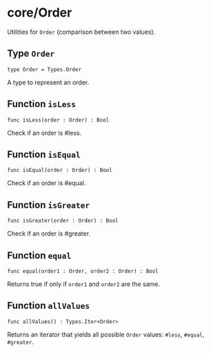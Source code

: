 # core/Order
Utilities for `Order` (comparison between two values).

## Type `Order`
``` motoko no-repl
type Order = Types.Order
```

A type to represent an order.

## Function `isLess`
``` motoko no-repl
func isLess(order : Order) : Bool
```

Check if an order is #less.

## Function `isEqual`
``` motoko no-repl
func isEqual(order : Order) : Bool
```

Check if an order is #equal.

## Function `isGreater`
``` motoko no-repl
func isGreater(order : Order) : Bool
```

Check if an order is #greater.

## Function `equal`
``` motoko no-repl
func equal(order1 : Order, order2 : Order) : Bool
```

Returns true if only if  `order1` and `order2` are the same.

## Function `allValues`
``` motoko no-repl
func allValues() : Types.Iter<Order>
```

Returns an iterator that yields all possible `Order` values:
`#less`, `#equal`, `#greater`.

